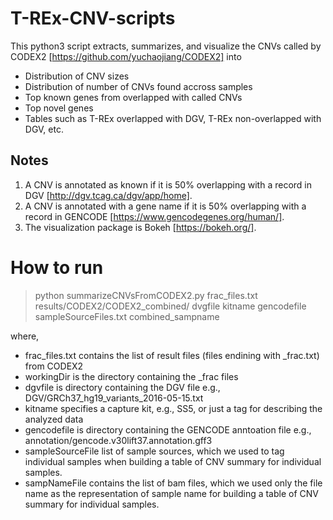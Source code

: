 # T-REx-CNV-scripts
This python3 script extracts, summarizes, and visualize the CNVs called by CODEX2 [https://github.com/yuchaojiang/CODEX2] into 
* Distribution of CNV sizes 
* Distribution of number of CNVs found accross samples
* Top known genes from overlapped with called CNVs
* Top novel genes 
* Tables such as T-REx overlapped with DGV, T-REx non-overlapped with DGV, etc. 

## Notes
1. A CNV is annotated as known if it is 50% overlapping with a record in DGV [http://dgv.tcag.ca/dgv/app/home].
2. A CNV is annotated with a gene name if it is 50% overlapping with a record in GENCODE [https://www.gencodegenes.org/human/].
3. The visualization package is Bokeh [https://bokeh.org/].

# How to run 
> python summarizeCNVsFromCODEX2.py frac_files.txt results/CODEX2/CODEX2_combined/ dvgfile kitname gencodefile sampleSourceFiles.txt combined_sampname

where,
* frac_files.txt contains the list of result files (files endining with \_frac.txt) from CODEX2
* workingDir is the directory containing the \_frac files
* dgvfile is directory containing the DGV file e.g., DGV/GRCh37_hg19_variants_2016-05-15.txt
* kitname specifies a capture kit, e.g., SS5, or just a tag for describing the analyzed data
* gencodefile is directory containing the GENCODE anntoation file e.g., annotation/gencode.v30lift37.annotation.gff3
* sampleSourceFile list of sample sources, which we used to tag individual samples when building a table of CNV summary for individual samples.  
* sampNameFile contains the list of bam files, which we used only the file name as the representation of sample name for building a table of CNV summary for individual samples.
